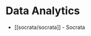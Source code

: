 # Data Analytics

- [[socrata/socrata]] - Socrata

[//begin]: # "Autogenerated link references for markdown compatibility"
[socrata]: socrata "socrata"
[//end]: # "Autogenerated link references"